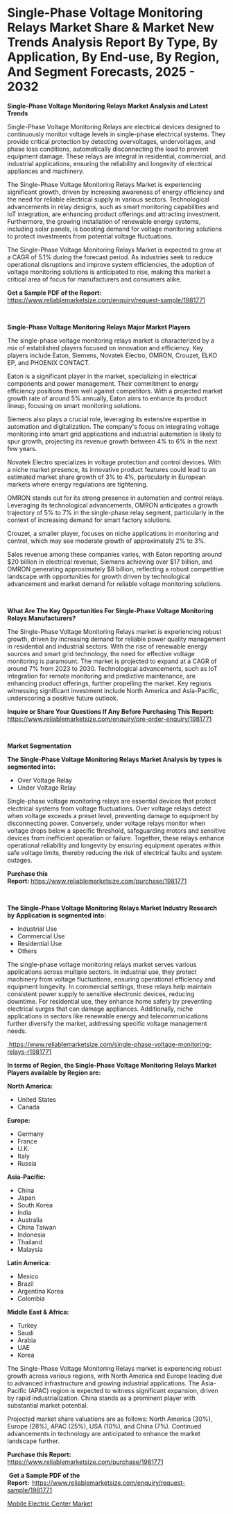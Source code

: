 <p><h1>Single-Phase Voltage Monitoring Relays Market Share & Market New Trends Analysis Report By Type, By Application, By End-use, By Region, And Segment Forecasts, 2025 - 2032</h1></p><p><strong>Single-Phase Voltage Monitoring Relays Market Analysis and Latest Trends</strong></p>
<p><p>Single-Phase Voltage Monitoring Relays are electrical devices designed to continuously monitor voltage levels in single-phase electrical systems. They provide critical protection by detecting overvoltages, undervoltages, and phase loss conditions, automatically disconnecting the load to prevent equipment damage. These relays are integral in residential, commercial, and industrial applications, ensuring the reliability and longevity of electrical appliances and machinery.</p><p>The Single-Phase Voltage Monitoring Relays Market is experiencing significant growth, driven by increasing awareness of energy efficiency and the need for reliable electrical supply in various sectors. Technological advancements in relay designs, such as smart monitoring capabilities and IoT integration, are enhancing product offerings and attracting investment. Furthermore, the growing installation of renewable energy systems, including solar panels, is boosting demand for voltage monitoring solutions to protect investments from potential voltage fluctuations.</p><p>The Single-Phase Voltage Monitoring Relays Market is expected to grow at a CAGR of 5.1% during the forecast period. As industries seek to reduce operational disruptions and improve system efficiencies, the adoption of voltage monitoring solutions is anticipated to rise, making this market a critical area of focus for manufacturers and consumers alike.</p></p>
<p><strong>Get a Sample PDF of the Report:&nbsp;</strong> <a href="https://www.reliablemarketsize.com/enquiry/request-sample/1981771?utm_campaign=2212&utm_medium=2&utm_source=Github&utm_content=ia&utm_term=14022025&utm_id=single-phase-voltage-monitoring-relays">https://www.reliablemarketsize.com/enquiry/request-sample/1981771</a></p>
<p>&nbsp;</p>
<p><strong>Single-Phase Voltage Monitoring Relays Major Market Players</strong></p>
<p><p>The single-phase voltage monitoring relays market is characterized by a mix of established players focused on innovation and efficiency. Key players include Eaton, Siemens, Novatek Electro, OMRON, Crouzet, ELKO EP, and PHOENIX CONTACT.</p><p>Eaton is a significant player in the market, specializing in electrical components and power management. Their commitment to energy efficiency positions them well against competitors. With a projected market growth rate of around 5% annually, Eaton aims to enhance its product lineup, focusing on smart monitoring solutions.</p><p>Siemens also plays a crucial role, leveraging its extensive expertise in automation and digitalization. The company's focus on integrating voltage monitoring into smart grid applications and industrial automation is likely to spur growth, projecting its revenue growth between 4% to 6% in the next few years.</p><p>Novatek Electro specializes in voltage protection and control devices. With a niche market presence, its innovative product features could lead to an estimated market share growth of 3% to 4%, particularly in European markets where energy regulations are tightening.</p><p>OMRON stands out for its strong presence in automation and control relays. Leveraging its technological advancements, OMRON anticipates a growth trajectory of 5% to 7% in the single-phase relay segment, particularly in the context of increasing demand for smart factory solutions.</p><p>Crouzet, a smaller player, focuses on niche applications in monitoring and control, which may see moderate growth of approximately 2% to 3%.</p><p>Sales revenue among these companies varies, with Eaton reporting around $20 billion in electrical revenue, Siemens achieving over $17 billion, and OMRON generating approximately $8 billion, reflecting a robust competitive landscape with opportunities for growth driven by technological advancement and market demand for reliable voltage monitoring solutions.</p></p>
<p>&nbsp;</p>
<p><strong>What Are The Key Opportunities For Single-Phase Voltage Monitoring Relays Manufacturers?</strong></p>
<p><p>The Single-Phase Voltage Monitoring Relays market is experiencing robust growth, driven by increasing demand for reliable power quality management in residential and industrial sectors. With the rise of renewable energy sources and smart grid technology, the need for effective voltage monitoring is paramount. The market is projected to expand at a CAGR of around 7% from 2023 to 2030. Technological advancements, such as IoT integration for remote monitoring and predictive maintenance, are enhancing product offerings, further propelling the market. Key regions witnessing significant investment include North America and Asia-Pacific, underscoring a positive future outlook.</p></p>
<p><strong>Inquire or Share Your Questions If Any Before Purchasing This Report:</strong> <a href="https://www.reliablemarketsize.com/enquiry/pre-order-enquiry/1981771?utm_campaign=2212&utm_medium=2&utm_source=Github&utm_content=ia&utm_term=14022025&utm_id=single-phase-voltage-monitoring-relays">https://www.reliablemarketsize.com/enquiry/pre-order-enquiry/1981771</a></p>
<p>&nbsp;</p>
<p><strong>Market Segmentation</strong></p>
<p><strong>The Single-Phase Voltage Monitoring Relays Market Analysis by types is segmented into:</strong></p>
<p><ul><li>Over Voltage Relay</li><li>Under Voltage Relay</li></ul></p>
<p><p>Single-phase voltage monitoring relays are essential devices that protect electrical systems from voltage fluctuations. Over voltage relays detect when voltage exceeds a preset level, preventing damage to equipment by disconnecting power. Conversely, under voltage relays monitor when voltage drops below a specific threshold, safeguarding motors and sensitive devices from inefficient operation or failure. Together, these relays enhance operational reliability and longevity by ensuring equipment operates within safe voltage limits, thereby reducing the risk of electrical faults and system outages.</p></p>
<p><strong>Purchase this Report:&nbsp;</strong><a href="https://www.reliablemarketsize.com/purchase/1981771?utm_campaign=2212&utm_medium=2&utm_source=Github&utm_content=ia&utm_term=14022025&utm_id=single-phase-voltage-monitoring-relays">https://www.reliablemarketsize.com/purchase/1981771</a></p>
<p>&nbsp;</p>
<p><strong>The Single-Phase Voltage Monitoring Relays Market Industry Research by Application is segmented into:</strong></p>
<p><ul><li>Industrial Use</li><li>Commercial Use</li><li>Residential Use</li><li>Others</li></ul></p>
<p><p>The single-phase voltage monitoring relays market serves various applications across multiple sectors. In industrial use, they protect machinery from voltage fluctuations, ensuring operational efficiency and equipment longevity. In commercial settings, these relays help maintain consistent power supply to sensitive electronic devices, reducing downtime. For residential use, they enhance home safety by preventing electrical surges that can damage appliances. Additionally, niche applications in sectors like renewable energy and telecommunications further diversify the market, addressing specific voltage management needs.</p></p>
<p><a href="https://www.reliablemarketsize.com/single-phase-voltage-monitoring-relays-r1981771?utm_campaign=2212&utm_medium=2&utm_source=Github&utm_content=ia&utm_term=14022025&utm_id=single-phase-voltage-monitoring-relays">&nbsp;https://www.reliablemarketsize.com/single-phase-voltage-monitoring-relays-r1981771</a></p>
<p><strong>In terms of Region, the Single-Phase Voltage Monitoring Relays Market Players available by Region are:</strong></p>
<p>
    <p> <strong> North America: </strong>
        <ul>
            <li>United States</li>
            <li>Canada</li>
        </ul>
        </p> 
    <p> <strong> Europe: </strong>
        <ul>
            <li>Germany</li>
            <li>France</li>
            <li>U.K.</li>
            <li>Italy</li>
            <li>Russia</li>
        </ul>
        </p> 
    <p> <strong> Asia-Pacific: </strong>
        <ul>
            <li>China</li>
            <li>Japan</li>
            <li>South Korea</li>
            <li>India</li>
            <li>Australia</li>
            <li>China Taiwan</li>
            <li>Indonesia</li>
            <li>Thailand</li>
            <li>Malaysia</li>
        </ul>
        </p> 
    <p> <strong> Latin America: </strong>
        <ul>
            <li>Mexico</li>
            <li>Brazil</li>
            <li>Argentina Korea</li>
            <li>Colombia</li>
        </ul>
        </p> 
    <p> <strong> Middle East & Africa: </strong>
        <ul>
            <li>Turkey</li>
            <li>Saudi</li>
            <li>Arabia</li>
            <li>UAE</li>
            <li>Korea</li>
        </ul>
    </p>
    </p>
<p><p>The Single-Phase Voltage Monitoring Relays market is experiencing robust growth across various regions, with North America and Europe leading due to advanced infrastructure and growing industrial applications. The Asia-Pacific (APAC) region is expected to witness significant expansion, driven by rapid industrialization. China stands as a prominent player with substantial market potential. </p><p>Projected market share valuations are as follows: North America (30%), Europe (28%), APAC (25%), USA (10%), and China (7%). Continued advancements in technology are anticipated to enhance the market landscape further.</p></p>
<p><strong>Purchase this Report: </strong><a href="https://www.reliablemarketsize.com/purchase/1981771?utm_campaign=2212&utm_medium=2&utm_source=Github&utm_content=ia&utm_term=14022025&utm_id=single-phase-voltage-monitoring-relays">https://www.reliablemarketsize.com/purchase/1981771</a></p>
<p>&nbsp;<strong>Get a Sample PDF of the Report:&nbsp;&nbsp;</strong><a href="https://www.reliablemarketsize.com/enquiry/request-sample/1981771?utm_campaign=2212&utm_medium=2&utm_source=Github&utm_content=ia&utm_term=14022025&utm_id=single-phase-voltage-monitoring-relays">https://www.reliablemarketsize.com/enquiry/request-sample/1981771</a></p>
<p><strong></strong></p>
<p><p><a href="https://github.com/gullattedenna/Market-Research-Report-List-1/blob/main/mobile-electric-center-market.md?utm_campaign=2212&utm_medium=2&utm_source=Github&utm_content=ia&utm_term=14022025&utm_id=single-phase-voltage-monitoring-relays">Mobile Electric Center Market</a></p></p>